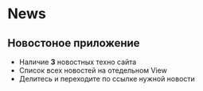 # News
## Новостоное приложение 
- Наличие **3** новостных техно сайта 
- Список всех новостей на отедельном View
- Делитесь и переходите по ссылке нужной новости
